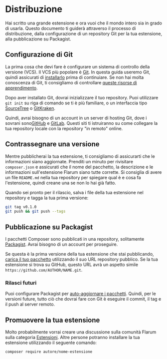 # Distribuzione

Hai scritto una grande estensione e ora vuoi che il mondo intero sia in grado di usarla. Questo documento ti guiderà attraverso il processo di distribuzione, dalla configurazione di un repository Git per la tua estensione, alla pubblicazione su Packagist.

## Configurazione di Git

La prima cosa che devi fare è configurare un sistema di controllo della versione (VCS). Il VCS più popolare è [Git](https://git-scm.com/). In questa guida useremo Git, quindi assicurati di [installarlo](https://git-scm.com/downloads) prima di continuiare. Se non hai molta conoscenza di Git, ti consigliamo di controllare [queste risorse di apprendimento](https://try.github.io/).

Dopo aver installato Git, dovrai inizializzare il tuo repository. Puoi utilizzare `git init` su riga di comando se ti è più familiare, o un interfaccia tipo [SourceTree](https://www.sourcetreeapp.com/) o [GitKraken](https://www.gitkraken.com/).

Quindi, avrai bisogno di un account in un server di hosting Git, dove i sovrani sono[GitHub](https://github.com) e [GitLab](https://gitlab.com). Questi siti ti istruiranno su come collegare la tua repository locale con la repository "in remoto" online.

## Contrassegnare una versione

Mentre pubblicherai la tua estensione, ti consigliamo di assicurarti che le informazioni siano aggiornate. Prenditi un minuto per rivisitare `composer.json` e assicurati che il nome del pacchetto, la descrizione e le informazioni sull'estensione Flarum siano tutte corrette. Si consiglia di avere un file `README.md` nella tua repository per spiegare qual è e cosa fa l'estensione, quindi creane una se non lo hai già fatto.

Quando sei pronto per il rilascio, salva i file della tua estensione nel repository e tagga la tua prima versione:

```bash
git tag v0.1.0
git push && git push --tags
```

## Pubblicazione su Packagist

I pacchetti Composer sono pubblicati in una repository, solitamente [Packagist](https://packagist.org/). Avrai bisogno di un account per proseguire.

Se questa è la prima versione della tua estensione che stai pubblicando, [carica il tuo pacchetto](https://packagist.org/packages/submit) utilizzando il suo URL repository pubblico. Se la tua estensione si trova su GitHub, questo URL avrà un aspetto simile `https://github.com/AUTHOR/NAME.git`.

### Rilasci futuri

Puoi configurare Packagist per [auto-aggiornare i pacchetti](https://packagist.org/about#how-to-update-packages). Quindi, per le versioni future, tutto ciò che dovrai fare con Git è eseguire il commit, il tag e il push al server remoto.

## Promuovere la tua estensione

Molto probabilmente vorrai creare una discussione sulla comunità Flarum sulla categoria [Estensioni](https://discuss.flarum.org/t/extensions). Altre persone potranno installare la tua estensione utilizzando il seguente comando:

```bash
composer require autore/nome-estensione
```